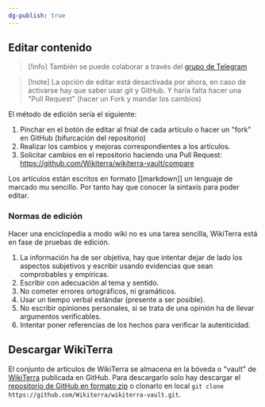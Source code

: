 ```yaml
---
dg-publish: true
---
```


## Editar contenido

> [!info]
> También se puede colaborar a través del [grupo de Telegram](https://t.me/+FrnHAynHpXxlNWNk)

> [!note] La opción de editar está desactivada por ahora, en caso de activarse hay que saber usar git y GitHub. Y haría falta hacer una "Pull Request" (hacer un Fork y mandar los cambios)

El método de edición sería el siguiente:
1. Pinchar en el botón de editar al fnial de cada artículo o hacer un "fork" en GitHub (bifurcación del repositorio)
2. Realizar los cambios y mejoras correspondientes a los artículos.
3. Solicitar cambios en el repositorio haciendo una Pull Request: https://github.com/Wikiterra/wikiterra-vault/compare

Los artículos están escritos en formato [[markdown]] un lenguaje de marcado mu sencillo. Por tanto hay que conocer la sintaxis para poder editar.

### Normas de edición

Hacer una enciclopedia a modo wiki no es una tarea sencilla, WikiTerra está en fase de pruebas de edición.
1. La información ha de ser objetiva, hay que intentar dejar de lado los aspectos subjetivos y escribir usando evidencias que sean comprobables y empíricas.
2. Escribir con adecuación al tema y sentido.
3. No cometer errores ortográficos, ni gramáticos.
4. Usar un tiempo verbal estándar (presente a ser posible).
5. No escribir opiniones personales, si se trata de una opinión ha de llevar argumentos verificables.
6. Intentar poner referencias de los hechos para verificar la autenticidad.

## Descargar WikiTerra
El conjunto de artículos de WikiTerra se almacena en la bóveda o "vault" de [WikiTerra](https://github.com/Wikiterra/wikiterra-vault) publicada en GitHub. Para descargarlo solo hay descargar el [repositorio de GitHub en formato zip](https://github.com/Wikiterra/wikiterra-vault/archive/refs/heads/main.zip) o clonarlo en local `git clone https://github.com/Wikiterra/wikiterra-vault.git`.

